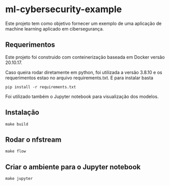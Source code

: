 # ml-cybersecurity-example
Este projeto tem como objetivo fornecer um exemplo de uma aplicação de machine learning aplicado em cibersegurança.

## Requerimentos 

Este projeto foi construido com conteinerização baseada em Docker versão 20.10.17. 

Caso queira rodar diretamente em python, foi utilizada a versão 3.8.10 e os requerimentos estao no arquivo requirements.txt. E para instalar basta

```
pip install -r requirements.txt
```

Foi utilizado também o Jupyter notebook para visualização dos modelos. 

## Instalação 

```
make build
```

## Rodar o nfstream 

```
make flow
```

## Criar o ambiente para o Jupyter notebook 

```
make jupyter
```
